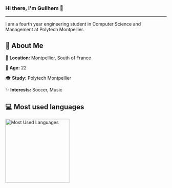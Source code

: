 ### Hi there, I'm Guilhem 👋

---

I am a fourth year engineering student in Computer Science and Management at Polytech Montpellier.
## 🚀 About Me
📍 **Location:** Montpellier, South of France

📅 **Age:** 22

🎓 **Study:** Polytech Montpellier

✨ **Interests:** Soccer, Music


## 💻 Most used languages
<img src="https://github-readme-stats.vercel.app/api/top-langs?username=guilhem-cros&hide=CSS,HTML&langs_count=6&theme=highcontrast&layout=compact&exclude_repo=Projet-FAR-Doc" height="200px" alt="Most Used Languages">

